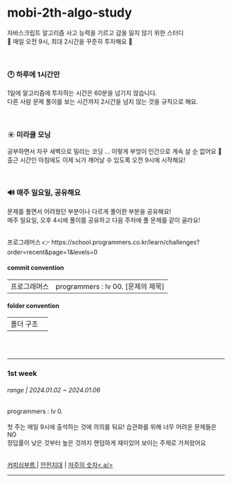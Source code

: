 # mobi-2th-algo-study
자바스크립트 알고리즘 사고 능력을 기르고 감을 잃지 않기 위한 스터디  <br />
💚 매일 오전 9시, 최대 2시간을 꾸준히 투자해요 💚  <br />

<br />

### 🕐 하루에 1시간만
1일에 알고리즘에 투자하는 시간은 60분을 넘기지 않습니다. <br />
다른 사람 문제 풀이를 보는 시간까지 2시간을 넘지 않는 것을 규칙으로 해요. <br />

<br />

### ☀️ 미라클 모닝 
공부하면서 자꾸 새벽으로 밀리는 코딩 ... 이렇게 부엉이 인간으로 계속 살 순 없어요 🌚  <br />
출근 시간인 아침에도 이제 뇌가 깨어날 수 있도록 오전 9시에 시작해요! <br />

<br />

### 🔊 매주 일요일, 공유해요
문제를 풀면서 어려웠던 부분이나 다르게 풀이한 부분을 공유해요! <br />
매주 일요일, 오후 4시에 풀이를 공유하고 다음 주차에 풀 문제를 같이 골라요! <br />

<br />
프로그래머스 👉 https://school.programmers.co.kr/learn/challenges?order=recent&page=1&levels=0 <br />

#### commit convention

<table>
  <tr>
    <td>프로그래머스</td>
    <td>programmers : lv 00. [문제의 제목] </td>
  </tr>
</table>

#### folder convention

<table>
  <tr>
    <td>폴더 구조 </td>
    <td> </td>
  </tr>
</table>

<br />
<br />

---

### 1st week 
###### range | 2024.01.02 ~ 2024.01.06

programmers : lv 0.  <br />
<br />
첫 주는 매일 9시에 출석하는 것에 의의를 둬요! 
습관화를 위해 너무 어려운 문제들은 NO <br />
정답률이 낮은 것부터 높은 것까지 랜덤하게 재미있어 보이는 주제로 가져왔어요 <br />

<br />
<a href="https://school.programmers.co.kr/learn/courses/30/lessons/181837" >커피심부름 </a> | <a href="https://school.programmers.co.kr/learn/courses/30/lessons/120866" >안전지대</a> | <a href="https://school.programmers.co.kr/learn/courses/30/lessons/120871" >저주의 숫자< a/>

<br />

---
